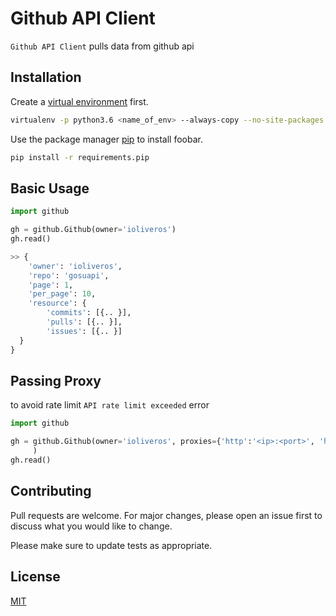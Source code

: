 # Github API Client

`Github API Client` pulls data from github api

## Installation

Create a [virtual environment](https://virtualenv.pypa.io/en/stable/) first.

```bash
virtualenv -p python3.6 <name_of_env> --always-copy --no-site-packages
```

Use the package manager [pip](https://pip.pypa.io/en/stable/) to install foobar.

```bash
pip install -r requirements.pip
```

## Basic Usage

```python
import github

gh = github.Github(owner='ioliveros')
gh.read()

>> {
    'owner': 'ioliveros',
    'repo': 'gosuapi',
    'page': 1,
    'per_page': 10,
    'resource': {
        'commits': [{.. }],
        'pulls': [{.. }],
        'issues': [{.. }]
  }
}

```

## Passing Proxy
to avoid rate limit `API rate limit exceeded` error

```python
import github

gh = github.Github(owner='ioliveros', proxies={'http':'<ip>:<port>', 'https':'<ip>:<port>'}
     )
gh.read()

```

## Contributing
Pull requests are welcome. For major changes, please open an issue first to discuss what you would like to change.

Please make sure to update tests as appropriate.

## License
[MIT](https://choosealicense.com/licenses/mit/)